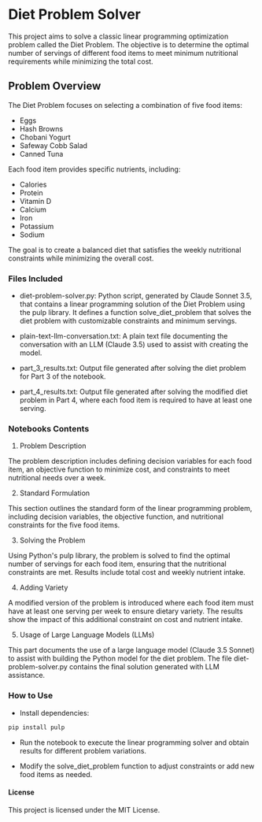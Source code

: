 # Diet Problem Solver
This project aims to solve a classic linear programming optimization problem called the Diet Problem. The objective is to determine the optimal number of servings of different food items to meet minimum nutritional requirements while minimizing the total cost.

## Problem Overview
The Diet Problem focuses on selecting a combination of five food items:

- Eggs
- Hash Browns
- Chobani Yogurt
- Safeway Cobb Salad
- Canned Tuna

Each food item provides specific nutrients, including:

- Calories
- Protein
- Vitamin D
- Calcium
- Iron
- Potassium
- Sodium

The goal is to create a balanced diet that satisfies the weekly nutritional constraints while minimizing the overall cost.

### Files Included
- diet-problem-solver.py: Python script, generated by Claude Sonnet 3.5, that contains a linear programming solution of the Diet Problem using the pulp library. It defines a function solve_diet_problem that solves the diet problem with customizable constraints and minimum servings.


- plain-text-llm-conversation.txt: A plain text file documenting the conversation with an LLM (Claude 3.5) used to assist with creating the model.


- part_3_results.txt: Output file generated after solving the diet problem for Part 3 of the notebook.


- part_4_results.txt: Output file generated after solving the modified diet problem in Part 4, where each food item is required to have at least one serving.


### Notebooks Contents

1. Problem Description  

The problem description includes defining decision variables for each food item, an objective function to minimize cost, and constraints to meet nutritional needs over a week.

2. Standard Formulation  

This section outlines the standard form of the linear programming problem, including decision variables, the objective function, and nutritional constraints for the five food items.

3. Solving the Problem 

Using Python's pulp library, the problem is solved to find the optimal number of servings for each food item, ensuring that the nutritional constraints are met. Results include total cost and weekly nutrient intake.

4. Adding Variety 

A modified version of the problem is introduced where each food item must have at least one serving per week to ensure dietary variety. The results show the impact of this additional constraint on cost and nutrient intake.

5. Usage of Large Language Models (LLMs) 

This part documents the use of a large language model (Claude 3.5 Sonnet) to assist with building the Python model for the diet problem. The file diet-problem-solver.py contains the final solution generated with LLM assistance.

### How to Use
- Install dependencies:  

```python
pip install pulp
```

- Run the notebook to execute the linear programming solver and obtain results for different problem variations.


- Modify the solve_diet_problem function to adjust constraints or add new food items as needed.

#### License
This project is licensed under the MIT License.